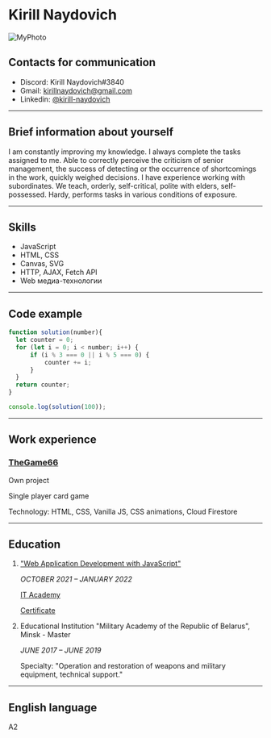 # Kirill Naydovich


![MyPhoto](https://sun1.beltelecom-by-minsk.userapi.com/s/v1/if2/LMliNhBDo72CfXlrKOaS49uX2evt9Gqrl1zSdUafxq4b7VRLEbgc1rWEe5g4GFsezuJiZ1KGkOEFmQcPJaYJa0ir.jpg?size=200x266&quality=96&crop=0,0,1536,2048&ava=1)


## Contacts for communication
- Discord: Kirill Naydovich#3840
- Gmail: [kirillnaydovich@gmail.com](mailto:kirillnaydovich@gmail.com)
- Linkedin: [@kirill-naydovich](https://www.linkedin.com/in/kirill-naydovich/)

---
## Brief information about yourself
I am constantly improving my knowledge. I always complete the tasks assigned to me. Able to correctly perceive the criticism of senior management, the success of detecting or the occurrence of shortcomings in the work, quickly weighed decisions. I have experience working with subordinates. We teach, orderly, self-critical, polite with elders, self-possessed. Hardy, performs tasks in various conditions of exposure.

---
## Skills
- JavaScript
- HTML, CSS
- Canvas, SVG
- HTTP, AJAX, Fetch API
- Web медиа-технологии

---
## Code example
```JavaScript
function solution(number){
  let counter = 0;
  for (let i = 0; i < number; i++) {
      if (i % 3 === 0 || i % 5 === 0) {
          counter += i;
      }
  }
  return counter;
}

console.log(solution(100));
```

---
## Work experience
### **[TheGame66](https://github.com/OnlyR10/TheGame66)**

Own project

Single player card game

Technology: HTML, CSS, Vanilla JS, CSS animations, Cloud Firestore

---
## Education 
1. ["Web Application Development with JavaScript"](https://www.it-academy.by/course/front-end-developer/razrabotka-veb-prilozheniy-na-javascript/)

   *OCTOBER 2021 – JANUARY 2022*

   [IT Academy](https://www.it-academy.by/)

   [Certificate](https://drive.google.com/file/d/14t5qXtHRrSivxmbY9TWkfuTxCpj-qUpm/view)


2. Educational Institution "Military Academy of the Republic of Belarus", Minsk - Master

   *JUNE 2017 – JUNE 2019*

   Specialty: "Operation and restoration of weapons and military equipment, technical support."

---
## English language
A2
